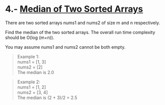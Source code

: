 # 4.- [Median of Two Sorted Arrays](https://leetcode.com/problems/median-of-two-sorted-arrays/)

There are two sorted arrays nums1 and nums2 of size m and n respectively.

Find the median of the two sorted arrays. The overall run time complexity should be O(log (m+n)).

You may assume nums1 and nums2 cannot be both empty.

>Example 1:<br/>
nums1 = [1, 3]<br/>
nums2 = [2]<br/>
The median is 2.0

>Example 2:<br/>
nums1 = [1, 2]<br/>
nums2 = [3, 4]<br/>
The median is (2 + 3)/2 = 2.5